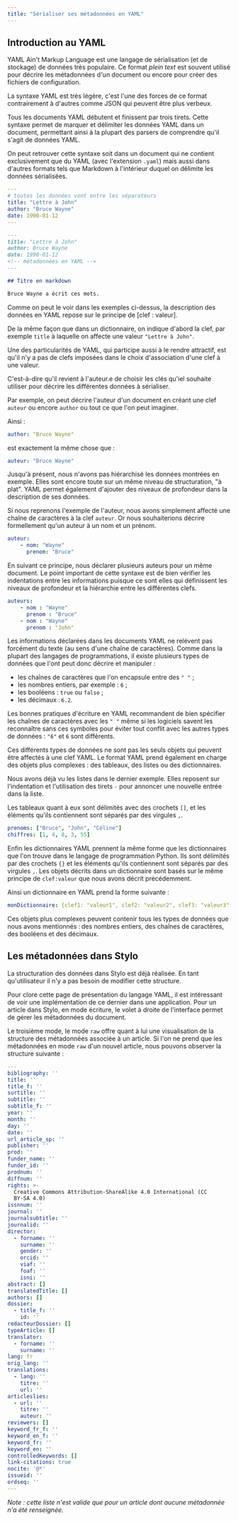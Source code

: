```yaml
---
title: "Sérialiser ses métadonnées en YAML"
---
```


## Introduction au YAML

YAML Ain't Markup Language est une langage de sérialisation (et de stockage) de données très populaire.
Ce format _plein text_ est souvent utilisé pour décrire les métadonnées d'un document ou encore pour créer des fichiers de configuration.

La syntaxe YAML est très légère, c'est l'une des forces de ce format contrairement à d'autres comme JSON qui peuvent être plus verbeux.

Tous les documents YAML débutent et finissent par trois tirets.
Cette syntaxe permet de marquer et délimiter les données YAML dans un document, permettant ainsi à la plupart des parsers de comprendre qu'il s'agit de données YAML.

On peut retrouver cette syntaxe soit dans un document qui ne contient exclusivement que du YAML (avec l'extension `.yaml`) mais aussi dans d'autres formats tels que Markdown à l'intérieur duquel on délimite les données sérialisées.

```yaml
---
# toutes les données vont entre les séparateurs
title: "Lettre à John"
author: "Bruce Wayne"
date: 1990-01-12
---
```


```md
---
title: "Lettre à John"
author: Bruce Wayne
date: 1990-01-12
<!-- métadonnées en YAML -->
---

## Titre en markdown

Bruce Wayne a écrit ces mots. 

```

Comme on peut le voir dans les exemples ci-dessus, la description des données en YAML repose sur le principe de \[clef : valeur\].

De la même façon que dans un dictionnaire, on indique d'abord la clef, par exemple `title` à laquelle on affecte une valeur `"Lettre à John"`.

Une des particularités de YAML, qui participe aussi à le rendre attractif, est qu'il n'y a pas de clefs imposées dans le choix d'association d'une clef à une valeur. 

C'est-à-dire qu'il revient à l'auteur.e de choisir les clés qu'iel souhaite utiliser pour décrire les différentes données à sérialiser.

Par exemple, on peut décrire l'auteur d'un document en créant une clef `auteur` ou encore `author` ou tout ce que l'on peut imaginer.

Ainsi : 

```yaml
author: "Bruce Wayne"
```
est exactement la même chose que :

```yaml
auteur: "Bruce Wayne"
```

Jusqu'à présent, nous n'avons pas hiérarchisé les données montrées en exemple.
Elles sont encore toute sur un même niveau de structuration, "à plat".
YAML permet également d'ajouter des niveaux de profondeur dans la description de ses données.

Si nous reprenons l'exemple de l'auteur, nous avons simplement affecté une chaîne de caractères à la clef `auteur`.
Or nous souhaiterions décrire formellement qu'un auteur à un nom et un prénom.

```yaml
auteur:
    - nom: "Wayne"
      prenom: "Bruce"
```

En suivant ce principe, nous déclarer plusieurs auteurs pour un même document.
Le point important de cette syntaxe est de bien vérifier les indentations entre les informations puisque ce sont elles qui définissent les niveaux de profondeur et la hiérarchie entre les différentes clefs. 

```yaml
auteurs: 
    - nom : "Wayne"
      prenom : "Bruce" 
    - nom : "Wayne"
      prenom : "John"
```

Les informations déclarées dans les documents YAML ne relévent pas forcément du texte (au sens d'une chaîne de caractères).
Comme dans la plupart des langages de programmations, il existe plusieurs types de données que l'ont peut donc décrire et manipuler : 

- les chaînes de caractères que l'on encapsule entre des `" "` ;
- les nombres entiers, par exemple : `6` ;
- les booléens : `true` ou `false` ;
- les décimaux : `6.2`.

Les bonnes pratiques d'écriture en YAML recommandent de bien spécifier les chaînes de caractères avec les `" "` même si les logiciels savent les reconnaître sans ces symboles pour éviter tout conflit avec les autres types de données : `"6"` et `6` sont différents.

Ces différents types de données ne sont pas les seuls objets qui peuvent être affectés à une clef YAML.
Le format YAML prend également en charge des objets plus complexes : des tableaux, des listes ou des dictionnaires.

Nous avons déjà vu les listes dans le dernier exemple.
Elles reposent sur l'indentation et l'utilisation des tirets `-` pour annoncer une nouvelle entrée dans la liste.

Les tableaux quant à eux sont délimités avec des crochets `[]`, et les éléments qu'ils contiennent sont séparés par des virgules `,`.

```yaml
prenoms: ["Bruce", "John", "Céline"]
chiffres: [1, 4, 8, 3, 55]
```

Enfin les dictionnaires YAML prennent la même forme que les dictionnaires que l'on trouve dans le langage de programmation Python.
Ils sont délimités par des crochets `{}` et les éléments qu'ils contiennent sont séparés par des virgules `,`.
Les objets décrits dans un dictionnaire sont basés sur le même principe de `clef:valeur` que nous avons décrit précédemment.

Ainsi un dictionnaire en YAML prend la forme suivante : 

```yaml
monDictionnaire: {clef1: "valeur1", clef2: "valeur2", clef3: "valeur3", clef4: "valeur4", clef5: 8}
```

Ces objets plus complexes peuvent contenir tous les types de données que nous avons mentionnés : des nombres entiers, des chaînes de caractères, des booléens et des décimaux.


## Les métadonnées dans Stylo

La structuration des données dans Stylo est déjà réalisée.
En tant qu'utilisateur il n'y a pas besoin de modifier cette structure.

Pour clore cette page de présentation du langage YAML, il est intéressant de voir une implémentation de ce dernier dans une application.
Pour un article dans Stylo, en mode écriture, le volet à droite de l'interface permet de gérer les métadonnées du document.

Le troisième mode, le mode `raw` offre quant à lui une visualisation de la structure des métadonnées associée à un article.
Si l'on ne prend que les métadonnées en mode `raw` d'un nouvel article, nous pouvons observer la structure suivante :

```yaml 
---
bibliography: ''
title: ''
title_f: ''
surtitle: ''
subtitle: ''
subtitle_f: ''
year: ''
month: ''
day: ''
date: ''
url_article_sp: ''
publisher: ''
prod: ''
funder_name: ''
funder_id: ''
prodnum: ''
diffnum: ''
rights: >-
  Creative Commons Attribution-ShareAlike 4.0 International (CC
  BY-SA 4.0)
issnnum: ''
journal: ''
journalsubtitle: ''
journalid: ''
director:
  - forname: ''
    surname: ''
    gender: ''
    orcid: ''
    viaf: ''
    foaf: ''
    isni: ''
abstract: []
translatedTitle: []
authors: []
dossier:
  - title_f: ''
    id: ''
redacteurDossier: []
typeArticle: []
translator:
  - forname: ''
    surname: ''
lang: fr
orig_lang: ''
translations:
  - lang: ''
    titre: ''
    url: ''
articleslies:
  - url: ''
    titre: ''
    auteur: ''
reviewers: []
keyword_fr_f: ''
keyword_en_f: ''
keyword_fr: ''
keyword_en: ''
controlledKeywords: []
link-citations: true
nocite: '@*'
issueid: ''
ordseq: ''
---
```

_Note : cette liste n'est valide que pour un article dont aucune métadonnée n'a été renseignée._

